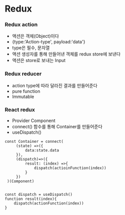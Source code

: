 # Redux

### Redux action
- 액션은 객체(Object)이다
- {type:'Action-type', payload:'data'}
- type은 필수, 문자열
- 액션 생성자를 통해 만들어낸 객체를 redux store에 보낸다
- 액션은 store로 보내는 Input

### Redux reducer
- action type에 따라 달라진 결과를 만들어준다
- pure function
- Immutable


### React redux
- Provider Component
- connect() 함수를 통해 Container를 만들어준다
 - useDispatch()

```
const Container = connect(
     (state) =>({
         data:state.data
     }),
     (dispatch)=>({
         result: (index) =>{
             dispatch(actioinFunction(index))
         }
     })
 )(Component)


const dispatch = useDispatch()
function result(index){
    dispatch(actionFunction(index))
}
```